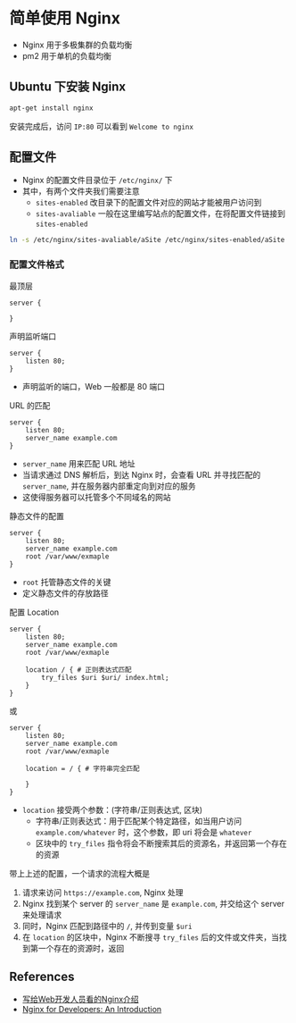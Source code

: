 # 简单使用 Nginx

- Nginx 用于多极集群的负载均衡
- pm2 用于单机的负载均衡

## Ubuntu 下安装 Nginx

```sh
apt-get install nginx
```

安装完成后，访问 `IP:80` 可以看到 `Welcome to nginx`

## 配置文件

- Nginx 的配置文件目录位于 `/etc/nginx/` 下
- 其中，有两个文件夹我们需要注意
    - `sites-enabled` 改目录下的配置文件对应的网站才能被用户访问到
    - `sites-avaliable` 一般在这里编写站点的配置文件，在将配置文件链接到 `sites-enabled`


```sh
ln -s /etc/nginx/sites-avaliable/aSite /etc/nginx/sites-enabled/aSite
```

### 配置文件格式

最顶层

```
server {

}
```

声明监听端口

```
server {
    listen 80;
}
```

- 声明监听的端口，Web 一般都是 80 端口

URL 的匹配

```
server {
    listen 80;
    server_name example.com
}
```

- `server_name` 用来匹配 URL 地址
- 当请求通过 DNS 解析后，到达 Nginx 时，会查看 URL 并寻找匹配的 `server_name`, 并在服务器内部重定向到对应的服务
- 这使得服务器可以托管多个不同域名的网站

静态文件的配置

```
server {
    listen 80;
    server_name example.com
    root /var/www/exmaple
}
```

- `root` 托管静态文件的关键
- 定义静态文件的存放路径

配置 Location

```
server {
    listen 80;
    server_name example.com
    root /var/www/exmaple
    
    location / { # 正则表达式匹配
        try_files $uri $uri/ index.html;
    }
}
```

或

```
server {
    listen 80;
    server_name example.com
    root /var/www/exmaple
    
    location = / { # 字符串完全匹配
    
    }
}
```

- `location` 接受两个参数：(字符串/正则表达式, 区块)
    - 字符串/正则表达式：用于匹配某个特定路径，如当用户访问 `example.com/whatever` 时，这个参数，即 uri 将会是 `whatever`
    - 区块中的 `try_files` 指令将会不断搜索其后的资源名，并返回第一个存在的资源

带上上述的配置，一个请求的流程大概是

1. 请求来访问 `https://example.com`, Nginx 处理
2. Nginx 找到某个 server 的 `server_name` 是 `example.com`, 并交给这个 server 来处理请求
3. 同时，Nginx 匹配到路径中的 `/`, 并传到变量 `$uri`
4. 在 `location` 的区块中，Nginx 不断搜寻 `try_files` 后的文件或文件夹，当找到第一个存在的资源时，返回

## References

- [写给Web开发人员看的Nginx介绍](https://fraserxu.me/2013/06/22/Nginx-for-developers/)
- [Nginx for Developers: An Introduction](http://carrot.is/coding/nginx_introduction)


